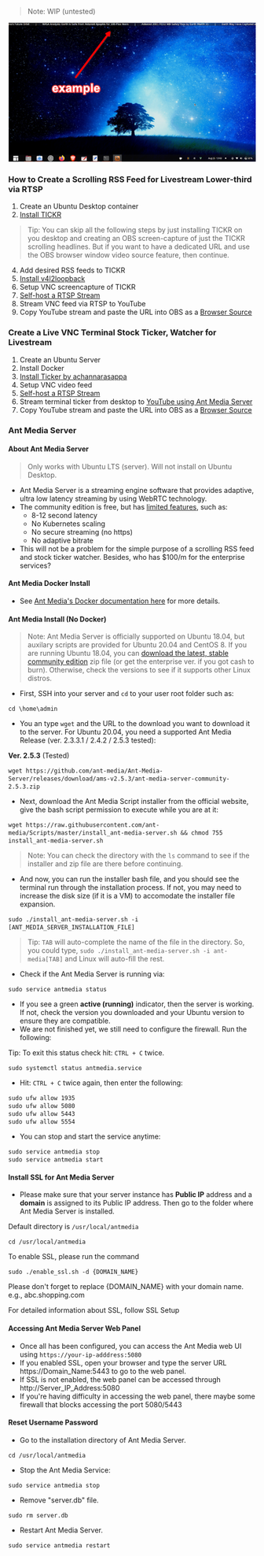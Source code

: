 > Note: WIP (untested)

![TICKR_example](./screenshots/TICKR_example.png)

### How to Create a Scrolling RSS Feed for Livestream Lower-third via RTSP
1. Create an Ubuntu Desktop container
2. [Install TICKR](https://open-tickr.net/help.php#building_from_source_howto)

> Tip: You can skip all the following steps by just installing TICKR on you desktop and creating an OBS screen-capture of just the TICKR scrolling headlines. But if you want to have a dedicated URL and use the OBS browser window video source feature, then continue.

4. Add desired RSS feeds to TICKR
5. [Install v4l2loopback](https://github.com/umlaeute/v4l2loopback/)
6. Setup VNC screencapture of TICKR
7. [Self-host a RTSP Stream](https://www.youtube.com/watch?v=0scjy6Zxzwc)
8. Stream VNC feed via RTSP to YouTube
9. Copy YouTube stream and paste the URL into OBS as a [Browser Source](https://i.imgur.com/Qze1D54.png)

### Create a Live VNC Terminal Stock Ticker, Watcher for Livestream
1. Create an Ubuntu Server
2. Install Docker
3. [Install Ticker by achannarasappa](https://github.com/achannarasappa/ticker)
4. Setup VNC video feed
5. [Self-host a RTSP Stream](https://www.youtube.com/watch?v=0scjy6Zxzwc)
6. Stream terminal ticker from desktop to [YouTube using Ant Media Server](https://resources.antmedia.io/docs/simulcasting-to-social-media-channels)
7. Copy YouTube stream and paste the URL into OBS as a [Browser Source](https://i.imgur.com/Qze1D54.png)

### Ant Media Server

#### About Ant Media Server
> Only works with Ubuntu LTS (server). Will not install on Ubuntu Desktop.

- Ant Media Server is a streaming engine software that provides adaptive, ultra low latency streaming by using WebRTC technology.
- The community edition is free, but has [limited features](https://github.com/ant-media/Ant-Media-Server/wiki/Introduction), such as:
  - 8-12 second latency
  - No Kubernetes scaling
  - No secure streaming (no https)
  - No adaptive bitrate
- This will not be a problem for the simple purpose of a scrolling RSS feed and stock ticker watcher. Besides, who has $100/m for the enterprise services? 

#### Ant Media Docker Install
- See [Ant Media's Docker documentation here](https://resources.antmedia.io/docs/docker-and-docker-compose-installation) for more details.

#### Ant Media Install (No Docker)

> Note: Ant Media Server is officially supported on Ubuntu 18.04, but auxilary scripts are provided for Ubuntu 20.04 and CentOS 8. If you are running Ubuntu 18.04, you can [download the latest, stable community edition](https://github.com/ant-media/Ant-Media-Server/releases) zip file (or get the enterprise ver. if you got cash to burn). Otherwise, check the versions to see if it supports other Linux distros.

- First, SSH into your server and `cd` to your user root folder such as:

```
cd \home\admin
```

- You an type `wget` and the URL to the download you want to download it to the server. For Ubuntu 20.04, you need a supported Ant Media Release (ver. 2.3.3.1 / 2.4.2 / 2.5.3 tested):

__Ver. 2.5.3__ (Tested) 
```
wget https://github.com/ant-media/Ant-Media-Server/releases/download/ams-v2.5.3/ant-media-server-community-2.5.3.zip
```

- Next, download the Ant Media Script installer from the official website, give the bash script permission to execute while you are at it:

```
wget https://raw.githubusercontent.com/ant-media/Scripts/master/install_ant-media-server.sh && chmod 755 install_ant-media-server.sh
```

> Note: You can check the directory with the `ls` command to see if the installer and zip file are there before continuing.

- And now, you can run the installer bash file, and you should see the terminal run through the installation process. If not, you may need to increase the disk size (if it is a VM) to accomodate the installer file expansion.

```
sudo ./install_ant-media-server.sh -i [ANT_MEDIA_SERVER_INSTALLATION_FILE]
```

> Tip: `TAB` will auto-complete the name of the file in the directory. So, you could type, `sudo ./install_ant-media-server.sh -i ant-media[TAB]` and Linux will auto-fill the rest.

- Check if the Ant Media Server is running via:

```
sudo service antmedia status
```
- If you see a green __active (running)__ indicator, then the server is working. If not, check the version you downloaded and your Ubuntu version to ensure they are compatible.
- We are not finished yet, we still need to configure the firewall. Run the following:

Tip: To exit this status check hit: `CTRL + C` twice.

```
sudo systemctl status antmedia.service
```

- Hit: `CTRL + C` twice again, then enter the following:

```
sudo ufw allow 1935
sudo ufw allow 5080
sudo ufw allow 5443
sudo ufw allow 5554
```

- You can stop and start the service anytime:

```
sudo service antmedia stop
sudo service antmedia start
```

#### Install SSL for Ant Media Server
- Please make sure that your server instance has __Public IP__ address and a __domain__ is assigned to its Public IP address. Then go to the folder where Ant Media Server is installed.

Default directory is `/usr/local/antmedia `

```
cd /usr/local/antmedia
```

To enable SSL, please run the command

```
sudo ./enable_ssl.sh -d {DOMAIN_NAME}
```

Please don't forget to replace {DOMAIN_NAME} with your domain name. e.g., abc.shopping.com

For detailed information about SSL, follow SSL Setup

#### Accessing Ant Media Server Web Panel
- Once all has been configured, you can access the Ant Media web UI using `https://your-ip-adddress:5080`
- If you enabled SSL, open your browser and type the server URL https://Domain_Name:5443 to go to the web panel.
- If SSL is not enabled, the web panel can be accessed through http://Server_IP_Address:5080
- If you're having difficulty in accessing the web panel, there maybe some firewall that blocks accessing the port 5080/5443

#### Reset Username Password

- Go to the installation directory of Ant Media Server.

```
cd /usr/local/antmedia
```

- Stop the Ant Media Service:

```
sudo service antmedia stop
```

- Remove "server.db" file.

```
sudo rm server.db
```

- Restart Ant Media Server.

```
sudo service antmedia restart
```
